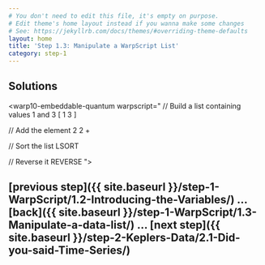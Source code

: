 ```yaml
---
# You don't need to edit this file, it's empty on purpose.
# Edit theme's home layout instead if you wanna make some changes
# See: https://jekyllrb.com/docs/themes/#overriding-theme-defaults
layout: home
title: 'Step 1.3: Manipulate a WarpScript List'
category: step-1
---
```


## Solutions

<warp10-embeddable-quantum warpscript="
// Build a list containing values 1 and 3 
[ 1 3 ]

// Add the element 2
2 +

// Sort the list
LSORT

// Reverse it
REVERSE
">
</warp10-embeddable-quantum>

## [previous step]({{ site.baseurl }}/step-1-WarpScript/1.2-Introducing-the-Variables/) ... [back]({{ site.baseurl }}/step-1-WarpScript/1.3-Manipulate-a-data-list/) ... [next step]({{ site.baseurl }}/step-2-Keplers-Data/2.1-Did-you-said-Time-Series/)